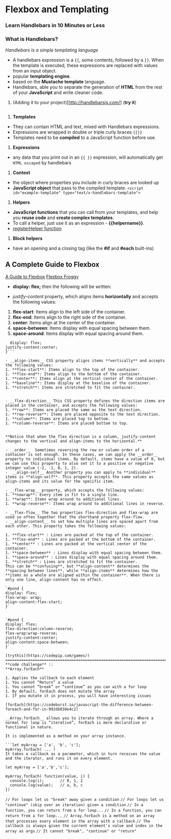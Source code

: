 # Flexbox and Templating

### Learn Handlebars in 10 Minutes or Less
### What is Handlebars?

_Handlebars is a simple templating language_
- A handlebars expression is a `{{`, some contents, followed by a `}}`. When the template is executed, these expressions are replaced with values from an input object.
- popular **templating engine**.
- based on the **Mustache template** language.
- Handlebars, able you to separate the generation of **HTML** from the rest of your **JavaScript** and write cleaner code.

1. (Adding it to your project)[http://handlebarsjs.com/] (__try it__)

```<script src="https://cdnjs.cloudflare.com/ajax/libs/handlebars.js/2.0.0/handlebars.js"></script>

```

1. **Templates**

- They can contain HTML and text, mixed with Handlebars expressions.
- Expressions are wrapped in double or triple curly braces `{{}}`
- Templates need to be **compiled** to a JavaScript function before use.

1. **Expressions**

- any data that you print out in an `{{ }}` expression, will automatically get `HTML escaped` by handlebars

1. **Context**

- the object where properties you include in curly braces are looked up
- **JavaScript object** that pass to the compiled template.
  `<script id="example-template" type="text/x-handlebars-template">`

1. **Helpers**

- **JavaScript functions** that you can call from your templates, and help you **reuse code** and **create complex templates**.
- To call a helper, just use it as an expression - **{{helpername}}**.
- [registerHelper function](http://handlebarsjs.com/)

1. **Block helpers**

- have an opening and a closing tag (like the **#if** and **#each** built-ins)




## A Complete Guide to Flexbox

[A Guide to Flexbox](https://css-tricks.com/snippets/css/a-guide-to-flexbox/)
[Flexbox Froggy](https://flexboxfroggy.com/)

*  __display: flex;__ then the following will be written:
-  _justify-content_ property, which aligns items **horizontally** and accepts the following values:

  1. **flex-start**: Items align to the left side of the container.
  1. **flex-end**: Items align to the right side of the container.
  1. **center**: Items align at the center of the container.
  1. **space-between**: Items display with equal spacing between them.
  1. **space-around**: Items display with equal spacing around them.

  ```#pond {
    display: flex;
  justify-content:center;
  }```

- __align-items__ CSS property aligns items **vertically** and accepts the following values:
  1. **flex-start**: Items align to the top of the container.
  1. **flex-end**: Items align to the bottom of the container.
  1. **center**: Items align at the vertical center of the container.
  1. **baseline**: Items display at the baseline of the container.
  1. **stretch**: Items are stretched to fit the container.


- __flex-direction__ This CSS property defines the direction items are placed in the container, and accepts the following values:
  1. **row**: Items are placed the same as the text direction.
  1. **row-reverse**: Items are placed opposite to the text direction.
  1. **column**: Items are placed top to bottom.
  1. **column-reverse**: Items are placed bottom to top.


**Notice that when the flex direction is a column, justify-content changes to the vertical and align-items to the horizontal.**

- __order__  Sometimes reversing the row or column order of a container is not enough. In these cases, we can apply the __order__ property to individual items. By default, items have a value of 0, but we can use this property to also set it to a positive or negative integer value (-2, -1, 0, 1, 2).
-  __align-self__ Another property you can apply to **individual** items is **align-self**. This property accepts the same values as align-items and its value for the specific item.

- __flex-wrap__ property, which accepts the following values:
  1. **nowrap**: Every item is fit to a single line.
  1. **wrap**: Items wrap around to additional lines.
  1. **wrap-reverse**: Items wrap around to additional lines in reverse.

- __flex-flow__ The two properties flex-direction and flex-wrap are used so often together that the shorthand property flex-flow.
- __align-content__ to set how multiple lines are spaced apart from each other. This property takes the following values:

  1. **flex-start** : Lines are packed at the top of the container.
  1. **flex-end** : Lines are packed at the bottom of the container.
  1. **center** : Lines are packed at the vertical center of the container.
  1. **space-between** : Lines display with equal spacing between them.
  1. **space-around** : Lines display with equal spacing around them.
  1. **stretch** : Lines are stretched to fit the container.
This can be **confusing**, but **align-content** determines the **spacing between lines**, while **align-items** determines how the **items as a whole are aligned within the container**. When there is only one line, align-content has no effect.

`#pond {
  display: flex;
  flex-wrap: wrap;
align-content:flex-start;
}`


`#pond {
  display: flex;
flex-direction:column-reverse;
flex-wrap:wrap-reverse;
justify-content:center;
align-content:space-between;
}`

[trythis](https://codepip.com/games/)
=============================================================================
**code challenge** ::
**Array.forEach**

1. Applies the callback to each element
1. You cannot “Return” a value
1. You cannot “break” or “continue” as you can with a for loop
1. By default, forEach does not mutate the array
1. If you mutate it in process, you will have interesting issues

[forEach](https://codeburst.io/javascript-the-difference-between-foreach-and-for-in-992db038e4c2)

__Array.forEach__ allows you to iterate through an array. Where a normal for loop is “iterative”, forEach is more declarative or functional in nature.

It is implemented as a method on your array instance.

```let myArray = ['a', 'b', 'c'];
  myArray.forEach( ... )
It takes a callback as a parameter, which in turn receives the value and the iterator, and runs it on every element.

  let myArray = ['a','b','c'];

  myArray.forEach( function(value, i) {
    console.log(i);       // 0, 1, 2
    console.log(value);   // a, b, c
  })
```
`// For loops let us "break" away given a condition`
`// For loops let us "continue" (skip over an iteration) given a condition`
`// In a function, you can return from a for loop...`
`// In a function, you can return from a for loop...`
`// Array.forEach is a method on an array that processes every element in the array with a callback`
`// The callback is always given the current element's value and index in the array as args`
`// It cannot "break", "continue" or "return"`